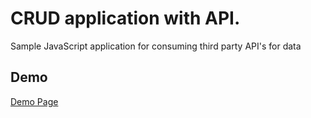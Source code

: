 # CRUD application with API.
Sample JavaScript application for consuming third party API's for data

## Demo 
[Demo Page](https://satishborkar.github.io/api-crud/)
